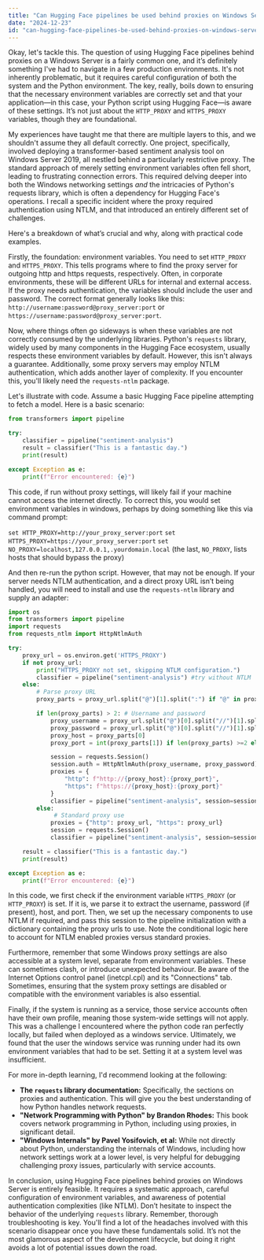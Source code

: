 ```yaml
---
title: "Can Hugging Face pipelines be used behind proxies on Windows Server?"
date: "2024-12-23"
id: "can-hugging-face-pipelines-be-used-behind-proxies-on-windows-server"
---
```


Okay, let's tackle this. The question of using Hugging Face pipelines behind proxies on a Windows Server is a fairly common one, and it’s definitely something I've had to navigate in a few production environments. It's not inherently problematic, but it requires careful configuration of both the system and the Python environment. The key, really, boils down to ensuring that the necessary environment variables are correctly set and that your application—in this case, your Python script using Hugging Face—is aware of these settings. It’s not just about the `HTTP_PROXY` and `HTTPS_PROXY` variables, though they are foundational.

My experiences have taught me that there are multiple layers to this, and we shouldn't assume they all default correctly. One project, specifically, involved deploying a transformer-based sentiment analysis tool on Windows Server 2019, all nestled behind a particularly restrictive proxy. The standard approach of merely setting environment variables often fell short, leading to frustrating connection errors. This required delving deeper into both the Windows networking settings *and* the intricacies of Python's requests library, which is often a dependency for Hugging Face's operations. I recall a specific incident where the proxy required authentication using NTLM, and that introduced an entirely different set of challenges.

Here's a breakdown of what’s crucial and why, along with practical code examples.

Firstly, the foundation: environment variables. You need to set `HTTP_PROXY` and `HTTPS_PROXY`. This tells programs where to find the proxy server for outgoing http and https requests, respectively. Often, in corporate environments, these will be different URLs for internal and external access. If the proxy needs authentication, the variables should include the user and password. The correct format generally looks like this: `http://username:password@proxy_server:port` or `https://username:password@proxy_server:port`.

Now, where things often go sideways is when these variables are not correctly consumed by the underlying libraries. Python's `requests` library, widely used by many components in the Hugging Face ecosystem, usually respects these environment variables by default. However, this isn't always a guarantee. Additionally, some proxy servers may employ NTLM authentication, which adds another layer of complexity. If you encounter this, you'll likely need the `requests-ntlm` package.

Let's illustrate with code. Assume a basic Hugging Face pipeline attempting to fetch a model. Here is a basic scenario:

```python
from transformers import pipeline

try:
    classifier = pipeline("sentiment-analysis")
    result = classifier("This is a fantastic day.")
    print(result)

except Exception as e:
    print(f"Error encountered: {e}")

```

This code, if run without proxy settings, will likely fail if your machine cannot access the internet directly. To correct this, you would set environment variables in windows, perhaps by doing something like this via command prompt:

`set HTTP_PROXY=http://your_proxy_server:port`
`set HTTPS_PROXY=https://your_proxy_server:port`
`set NO_PROXY=localhost,127.0.0.1,.yourdomain.local`
(the last, `NO_PROXY`, lists hosts that should bypass the proxy)

And then re-run the python script. However, that may not be enough. If your server needs NTLM authentication, and a direct proxy URL isn’t being handled, you will need to install and use the `requests-ntlm` library and supply an adapter:

```python
import os
from transformers import pipeline
import requests
from requests_ntlm import HttpNtlmAuth

try:
    proxy_url = os.environ.get('HTTPS_PROXY')
    if not proxy_url:
        print("HTTPS_PROXY not set, skipping NTLM configuration.")
        classifier = pipeline("sentiment-analysis") #try without NTLM
    else:
        # Parse proxy URL
        proxy_parts = proxy_url.split("@")[1].split(":") if "@" in proxy_url else proxy_url.split(":")

        if len(proxy_parts) > 2: # Username and password
            proxy_username = proxy_url.split("@")[0].split("//")[1].split(":")[0] if "@" in proxy_url else None
            proxy_password = proxy_url.split("@")[0].split("//")[1].split(":")[1] if "@" in proxy_url else None
            proxy_host = proxy_parts[0]
            proxy_port = int(proxy_parts[1]) if len(proxy_parts) >=2 else None

            session = requests.Session()
            session.auth = HttpNtlmAuth(proxy_username, proxy_password)
            proxies = {
                "http": f"http://{proxy_host}:{proxy_port}",
                "https": f"https://{proxy_host}:{proxy_port}"
            }
            classifier = pipeline("sentiment-analysis", session=session, proxies=proxies)
        else:
             # Standard proxy use
            proxies = {"http": proxy_url, "https": proxy_url}
            session = requests.Session()
            classifier = pipeline("sentiment-analysis", session=session, proxies=proxies)

    result = classifier("This is a fantastic day.")
    print(result)

except Exception as e:
    print(f"Error encountered: {e}")
```

In this code, we first check if the environment variable `HTTPS_PROXY` (or `HTTP_PROXY`) is set. If it is, we parse it to extract the username, password (if present), host, and port. Then, we set up the necessary components to use NTLM if required, and pass this session to the pipeline initialization with a dictionary containing the proxy urls to use. Note the conditional logic here to account for NTLM enabled proxies versus standard proxies.

Furthermore, remember that some Windows proxy settings are also accessible at a system level, separate from environment variables. These can sometimes clash, or introduce unexpected behaviour. Be aware of the Internet Options control panel (inetcpl.cpl) and its "Connections" tab. Sometimes, ensuring that the system proxy settings are disabled or compatible with the environment variables is also essential.

Finally, if the system is running as a service, those service accounts often have their own profile, meaning those system-wide settings will not apply. This was a challenge I encountered where the python code ran perfectly locally, but failed when deployed as a windows service. Ultimately, we found that the user the windows service was running under had its own environment variables that had to be set. Setting it at a system level was insufficient.

For more in-depth learning, I'd recommend looking at the following:

* **The `requests` library documentation:** Specifically, the sections on proxies and authentication. This will give you the best understanding of how Python handles network requests.
* **"Network Programming with Python" by Brandon Rhodes:** This book covers network programming in Python, including using proxies, in significant detail.
* **"Windows Internals" by Pavel Yosifovich, et al:** While not directly about Python, understanding the internals of Windows, including how network settings work at a lower level, is very helpful for debugging challenging proxy issues, particularly with service accounts.

In conclusion, using Hugging Face pipelines behind proxies on Windows Server is entirely feasible. It requires a systematic approach, careful configuration of environment variables, and awareness of potential authentication complexities (like NTLM). Don’t hesitate to inspect the behavior of the underlying `requests` library. Remember, thorough troubleshooting is key. You'll find a lot of the headaches involved with this scenario disappear once you have these fundamentals solid. It’s not the most glamorous aspect of the development lifecycle, but doing it right avoids a lot of potential issues down the road.
